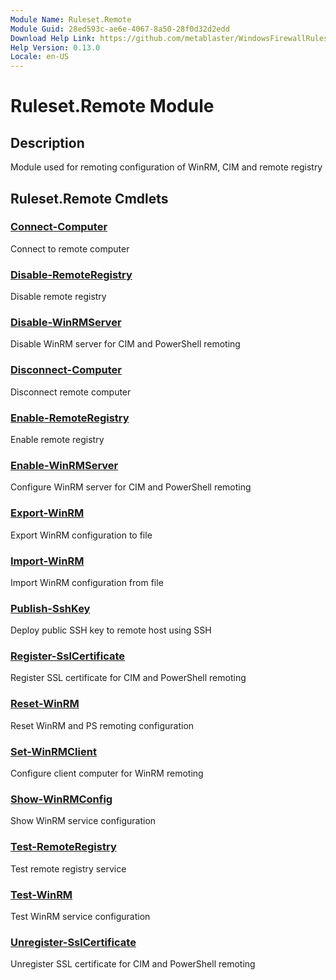 ```yaml
---
Module Name: Ruleset.Remote
Module Guid: 28ed593c-ae6e-4067-8a50-28f0d32d2edd
Download Help Link: https://github.com/metablaster/WindowsFirewallRuleset/tree/master/Config/HelpContent/0.13.0
Help Version: 0.13.0
Locale: en-US
---
```


# Ruleset.Remote Module

## Description

Module used for remoting configuration of WinRM, CIM and remote registry

## Ruleset.Remote Cmdlets

### [Connect-Computer](Connect-Computer.md)

Connect to remote computer

### [Disable-RemoteRegistry](Disable-RemoteRegistry.md)

Disable remote registry

### [Disable-WinRMServer](Disable-WinRMServer.md)

Disable WinRM server for CIM and PowerShell remoting

### [Disconnect-Computer](Disconnect-Computer.md)

Disconnect remote computer

### [Enable-RemoteRegistry](Enable-RemoteRegistry.md)

Enable remote registry

### [Enable-WinRMServer](Enable-WinRMServer.md)

Configure WinRM server for CIM and PowerShell remoting

### [Export-WinRM](Export-WinRM.md)

Export WinRM configuration to file

### [Import-WinRM](Import-WinRM.md)

Import WinRM configuration from file

### [Publish-SshKey](Publish-SshKey.md)

Deploy public SSH key to remote host using SSH

### [Register-SslCertificate](Register-SslCertificate.md)

Register SSL certificate for CIM and PowerShell remoting

### [Reset-WinRM](Reset-WinRM.md)

Reset WinRM and PS remoting configuration

### [Set-WinRMClient](Set-WinRMClient.md)

Configure client computer for WinRM remoting

### [Show-WinRMConfig](Show-WinRMConfig.md)

Show WinRM service configuration

### [Test-RemoteRegistry](Test-RemoteRegistry.md)

Test remote registry service

### [Test-WinRM](Test-WinRM.md)

Test WinRM service configuration

### [Unregister-SslCertificate](Unregister-SslCertificate.md)

Unregister SSL certificate for CIM and PowerShell remoting
